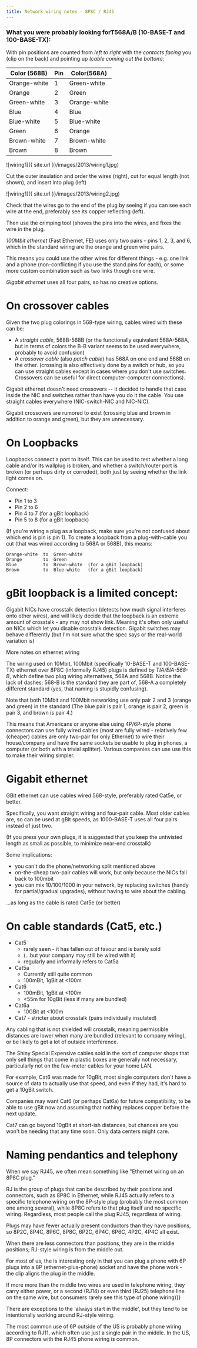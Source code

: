 ```yaml
---
title: Network wiring notes - 8P8C / RJ45
---
```


### What you were probably looking forT568A/B (10-BASE-T and 100-BASE-TX):

With pin positions are counted from _left to right_ with the _contacts facing_ you (clip on the back) and pointing up _(cable coming out the bottom):_

<table>
<thead>
<tr>
  <th>Color (568B)</th>
  <th>Pin</th>
  <th>Color(568A)</th>
</tr>
</thead>
<tbody>
<tr>
  <td>Orange-white</td>
  <td>1</td>
  <td>Green-white</td>
</tr>
<tr>
  <td>Orange</td>
  <td>2</td>
  <td>Green</td>
</tr>
<tr>
  <td>Green-white</td>
  <td>3</td>
  <td>Orange-white</td>
</tr>
<tr>
  <td>Blue</td>
  <td>4</td>
  <td>Blue</td>
</tr>
<tr>
  <td>Blue-white</td>
  <td>5</td>
  <td>Blue-white</td>
</tr>
<tr>
  <td>Green</td>
  <td>6</td>
  <td>Orange</td>
</tr>
<tr>
  <td>Brown-white</td>
  <td>7</td>
  <td>Brown-white</td>
</tr>
<tr>
  <td>Brown</td>
  <td>8</td>
  <td>Brown</td>
</tr>
</tbody>
</table>

![wiring1]({ site.url }}/images/2013/wiring1.jpg)

Cut the outer insulation and order the wires (right), cut for equal length (not shown), and insert into plug (left)

![wiring1]({ site.url }}/images/2013/wiring2.jpg)

Check that the wires go to the end of the plug by seeing if you can see each wire at the end, preferably see its copper reflecting (left).

Then use the crimping tool (shoves the pins into the wires, and fixes the wire in the plug.

_100Mbit ethernet_ (Fast Ethernet, FE) uses only two pairs - pins 1, 2, 3, and 6, which in the standard wiring are the orange and green wire pairs.

This means you could use the other wires for different things - e.g. one link and a phone (non-conflicting if you use the stand pins for each), or some more custom combination such as two links though one wire.

_Gigabit ethernet_ uses all four pairs, so has no creative options.

On crossover cables
===================

Given the two plug colorings in 568-type wiring, cables wired with these can be:

*   A _straight cable_, 568B-568B (or the functionally equivalent 568A-568A, but in terms of colors the B-B variant seems to be used everywhere, probably to avoid confusion)
*   A _crossover cable_ (also _patch cable_) has 568A on one end and 568B on the other. (crossing is also effectively done by a switch or hub, so you can use straight cables except in cases where you don't use switches. Crossovers can be useful for direct computer-computer connections).

Gigabit ethernet doesn't need crossovers -- it decided to handle that case inside the NIC and switches rather than have you do it the cable. You use straight cables everywhere (NIC-switch-NIC and NIC-NIC).

Gigabit crossovers are rumored to exist (crossing blue and brown in addition to orange and green), but they are unnecessary.

On Loopbacks
============

Loopbacks connect a port to itself. This can be used to test whether a long cable and/or its wallplug is broken, and whether a switch/router port is broken (or perhaps dirty or corroded), both just by seeing whether the link light comes on.

Connect:

*   Pin 1 to 3
*   Pin 2 to 6
*   Pin 4 to 7 (for a gBit loopback)
*   Pin 5 to 8 (for a gBit loopback)

(If you're wiring a plug as a loopback, make sure you're not confused about which end is pin is pin 1). To create a loopback from a plug-with-cable you cut (that was wired according to 568A or 568B), this means:

    Orange-white  to  Green-white 
    Orange        to  Green
    Blue          to  Brown-white  (for a gBit loopback)
    Brown         to  Blue-white   (for a gBit loopback)
    

gBit loopback is a limited concept:
===================================

Gigabit NICs have crosstalk detection (detects how much signal interferes onto other wires), and will likely decide that the loopback is an extreme amount of crosstalk - any may not show link. Meaning it's often only useful on NICs which let you disable crosstalk detection. Gigabit switches may behave differently (but I'm not sure what the spec says or the real-world variation is)

More notes on ethernet wiring

The wiring used on 10Mbit, 100Mbit (specifically 10-BASE-T and 100-BASE-TX) ethernet over 8P8C (informally RJ45) plugs is defined by _TIA/EIA-568-B_, which define two plug wiring alternatives, 568A and 568B. Notice the lack of dashes; 568-B is the standard they are part of, 568-A a completely different standard (yes, that naming is stupidly confusing).

Note that both 10Mbit and 100Mbit networking use only pair 2 and 3 (orange and green) in the standard (The blue pair is pair 1, orange is pair 2, green is pair 3, and brown is pair 4.)

This means that Americans or anyone else using 4P/6P-style phone connectors can use fully wired cables (most are fully wired - relatively few (cheaper) cables are only two-pair for only Ethernet) to wire their house/company and have the same sockets be usable to plug in phones, a computer (or both with a trivial splitter). Various companies can use use this to make their wiring simpler.

Gigabit ethernet
================

GBit ethernet can use cables wired 568-style, preferably rated Cat5e, or better.

Specifically, you want straight wiring and four-pair cable. Most older cables are, so can be used at gBit speeds, as 1000-BASE-T uses all four pairs instead of just two.

(If you press your own plugs, it is suggested that you keep the untwisted length as small as possible, to minimize near-end crosstalk)

Some implications:

*   you can't do the phone/networking split mentioned above
*   on-the-cheap two-pair cables will work, but only because the NICs fall back to 100mbit
*   you can mix 10/100/1000 in your network, by replacing switches (handy for partial/gradual upgrades), without having to wire about the cabling.

...as long as the cable is rated Cat5e (or better)

On cable standards (Cat5, etc.)
===============================

*   Cat5
    *   rarely seen - it has fallen out of favour and is barely sold
    *   (...but your company may still be wired with it)
    *   regularly and informally refers to Cat5a
*   Cat5a
    *   Currently still quite common
    *   100mBit, 1gBit at <100m
*   Cat6
    *   100mBit, 1gBit at <100m
    *   <55m for 10gBit (less if many are bundled)
*   Cat6a
    *   10GBit at <100m
*   Cat7 - stricter about crosstalk (pairs individually insulated)

Any cabling that is not shielded will crosstalk, meaning permissible distances are lower when many are bundled (relevant to company wiring), or be likely to get a lot of outside interference.

The Shiny Special Expensive cables sold in the sort of computer shops that only sell things that come in plastic boxes are generally not necessary, particularly not on the few-meter cables for your home LAN.

For example, Cat6 was made for 10gBit, most single computers don't have a source of data to actually use that speed, and even if they had, it's hard to get a 10gBit switch.

Companies may want Cat6 (or perhaps Cat6a) for future compatibility, to be able to use gBit now and assuming that nothing replaces copper before the next update.

Cat7 can go beyond 10gBit at short-ish distances, but chances are you won't be needing that any time soon. Only data centers might care.

Naming pendantics and telephony
===============================

When we say RJ45, we often mean something like "Ethernet wiring on an 8P8C plug."

RJ is the group of plugs that can be described by their positions and connectors, such as 8P8C in Ethernet, while RJ45 actually refers to a specific telephone wiring on the 8P-style plug (probably the most common one among several), while 8P8C refers to that plug itself and no specific wiring. Regardless, most people call the plug RJ45, regardless of wiring.

Plugs may have fewer actually present conductors than they have positions, so 8P2C, 8P4C, 8P6C, 8P8C, 6P2C, 6P4C, 6P6C, 4P2C, 4P4C all exist.

When there are less connectors than positions, they are in the middle positions; RJ-style wiring is from the middle out.

For most of us, the is interesting only in that you can plug a phone with 6P plugs into a 8P (ethernet-plus-phone) socket and have the phone work - the clip aligns the plug in the middle.

If more more than the middle two wires are used in telephone wiring, they carry either power, or a second (RJ14) or even third (RJ25) telephone line on the same wire, but consumers rarely see this type of phone wiring)}}

There are exceptions to the 'always start in the middle', but they tend to be intentionally working around RJ-style wiring.

The most common use of 6P outside of the US is probably phone wiring according to RJ11, which often use just a single pair in the middle. In the US, 8P connectors with the RJ45 phone wiring is common.
